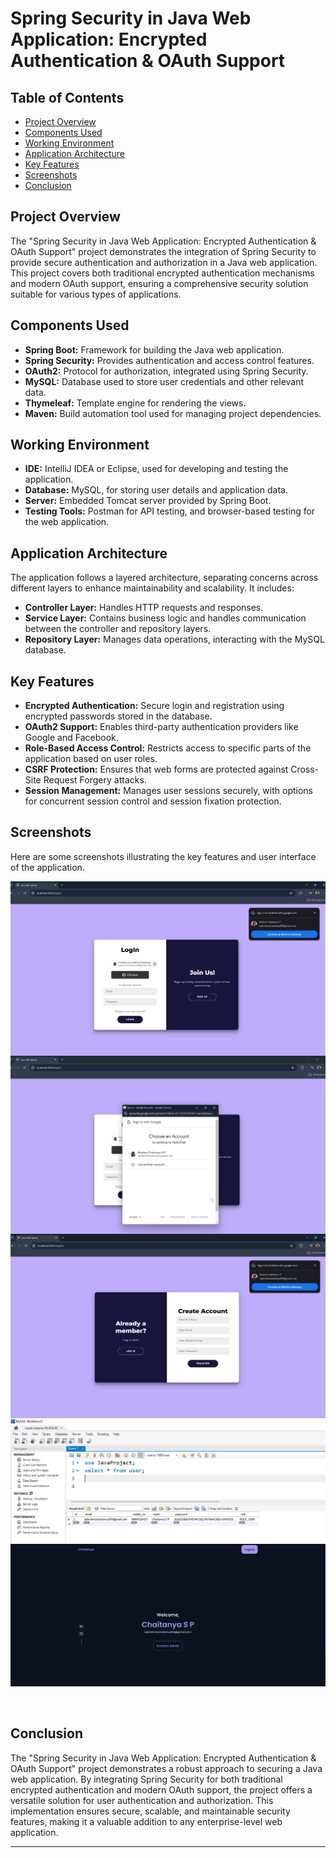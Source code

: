 # Spring Security in Java Web Application: Encrypted Authentication & OAuth Support

## Table of Contents
- [Project Overview](#project-overview)
- [Components Used](#components-used)
- [Working Environment](#working-environment)
- [Application Architecture](#application-architecture)
- [Key Features](#key-features)
- [Screenshots](#screenshots)
- [Conclusion](#conclusion)

## Project Overview
The "Spring Security in Java Web Application: Encrypted Authentication & OAuth Support" project demonstrates the integration of Spring Security to provide secure authentication and authorization in a Java web application. This project covers both traditional encrypted authentication mechanisms and modern OAuth support, ensuring a comprehensive security solution suitable for various types of applications.

## Components Used
- **Spring Boot:** Framework for building the Java web application.
- **Spring Security:** Provides authentication and access control features.
- **OAuth2:** Protocol for authorization, integrated using Spring Security.
- **MySQL:** Database used to store user credentials and other relevant data.
- **Thymeleaf:** Template engine for rendering the views.
- **Maven:** Build automation tool used for managing project dependencies.

## Working Environment
- **IDE:** IntelliJ IDEA or Eclipse, used for developing and testing the application.
- **Database:** MySQL, for storing user details and application data.
- **Server:** Embedded Tomcat server provided by Spring Boot.
- **Testing Tools:** Postman for API testing, and browser-based testing for the web application.

## Application Architecture
The application follows a layered architecture, separating concerns across different layers to enhance maintainability and scalability. It includes:
- **Controller Layer:** Handles HTTP requests and responses.
- **Service Layer:** Contains business logic and handles communication between the controller and repository layers.
- **Repository Layer:** Manages data operations, interacting with the MySQL database.

## Key Features
- **Encrypted Authentication:** Secure login and registration using encrypted passwords stored in the database.
- **OAuth2 Support:** Enables third-party authentication providers like Google and Facebook.
- **Role-Based Access Control:** Restricts access to specific parts of the application based on user roles.
- **CSRF Protection:** Ensures that web forms are protected against Cross-Site Request Forgery attacks.
- **Session Management:** Manages user sessions securely, with options for concurrent session control and session fixation protection.

## Screenshots
Here are some screenshots illustrating the key features and user interface of the application.

<div style="display: flex; flex-wrap: wrap; justify-content: space-between;">
  <img src="./Images/login-1.png">
  <img src="./Images/login-2.png">
  <img src="./Images/register.png">
  <img src="./Images/Mysql.png">
  <img src="./Images/welcome-page.png">
</div><br><br>

## Conclusion
The "Spring Security in Java Web Application: Encrypted Authentication & OAuth Support" project demonstrates a robust approach to securing a Java web application. By integrating Spring Security for both traditional encrypted authentication and modern OAuth support, the project offers a versatile solution for user authentication and authorization. This implementation ensures secure, scalable, and maintainable security features, making it a valuable addition to any enterprise-level web application.

---
